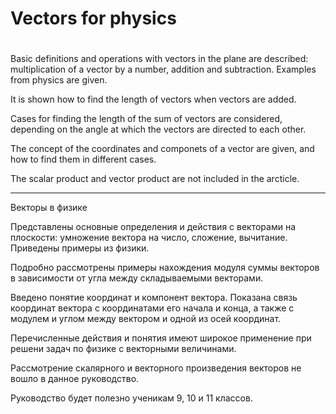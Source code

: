 # Vectors for physics
#

Basic definitions and operations with vectors in the plane are described:
multiplication of a vector by a number, addition and subtraction.
Examples from physics are given.

It is shown how to find the length of vectors when vectors are added.

Сases for finding the length of the sum of vectors are considered,
depending on the angle at which the vectors are directed to each other.

The concept of the coordinates and componets of a vector are given,
and how to find them in different cases.

The scalar product and vector product are not included
in the arcticle.

___

Векторы в физике

Представлены основные определения и действия с векторами на плоскости:
умножение вектора на число, сложение, вычитание. Приведены примеры
из физики.

Подробно рассмотрены примеры нахождения модуля суммы векторов в зависимости
от угла между складываемыми векторами.

Введено понятие координат и компонент вектора.
Показана связь координат вектора с координатами его начала и конца,
а также с модулем и углом между вектором и одной из осей координат.

Перечисленные действия и понятия имеют широкое применение
при решени задач по физике с векторными величинами.

Рассмотрение скалярного и векторного произведения векторов
не вошло в данное руководство.

Руководство будет полезно ученикам 9, 10 и 11 классов.